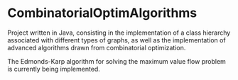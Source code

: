 # CombinatorialOptimAlgorithms

Project written in Java, consisting in the implementation of a class hierarchy associated with different types of graphs, as well as the implementation of advanced algorithms drawn from combinatorial optimization.

The Edmonds-Karp algorithm for solving the maximum value flow problem is currently being implemented. 
